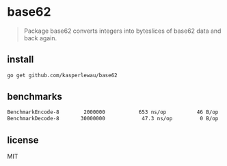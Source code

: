 # base62
> Package base62 converts integers into byteslices of base62 data and back again.

## install
```sh
go get github.com/kasperlewau/base62
```

## benchmarks
```sh
BenchmarkEncode-8   	 2000000	       653 ns/op	      46 B/op	       6 allocs/op
BenchmarkDecode-8   	30000000	        47.3 ns/op	       0 B/op	       0 allocs/op
```

## license 
MIT

